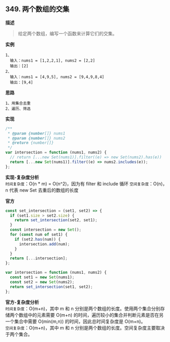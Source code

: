 ## 349. 两个数组的交集

**描述**

> 给定两个数组，编写一个函数来计算它们的交集。

**实例**

```
1、
  输入：nums1 = [1,2,2,1], nums2 = [2,2]
  输出：[2]
2、
  输入：nums1 = [4,9,5], nums2 = [9,4,9,8,4]
  输出：[9,4]
```

**思路**

```
1、用集合去重
2、遍历、筛选
```

**实现**

```js
/**
 * @param {number[]} nums1
 * @param {number[]} nums2
 * @return {number[]}
 */
var intersection = function (nums1, nums2) {
  // return [...new Set(nums1)].filter((e) => new Set(nums2).has(e))
  return [...new Set(nums1)].filter((e) => nums2.includes(e));
};
```

**实现-复杂度分析**  
`时间复杂度`：O(n \* m) = O(n^2)，因为有 filter 和 include 循环
`空间复杂度`：O(n)，n 代表 new Set 去重后的数组的长度

**官方**

```js
const set_intersection = (set1, set2) => {
  if (set1.size > set2.size) {
    return set_intersection(set2, set1);
  }
  const intersection = new Set();
  for (const num of set1) {
    if (set2.has(num)) {
      intersection.add(num);
    }
  }
  return [...intersection];
};

var intersection = function (nums1, nums2) {
  const set1 = new Set(nums1);
  const set2 = new Set(nums2);
  return set_intersection(set1, set2);
};
```

**官方-复杂度分析**  
`时间复杂度`：O(m+n)，其中 m 和 n 分别是两个数组的长度。使用两个集合分别存储两个数组中的元素需要 O(m+n) 的时间，遍历较小的集合并判断元素是否在另一个集合中需要 O(min(m,n)) 的时间，因此总时间复杂度是 O(m+n)。  
`空间复杂度`：O(m+n)，其中 m 和 n 分别是两个数组的长度。空间复杂度主要取决于两个集合。
